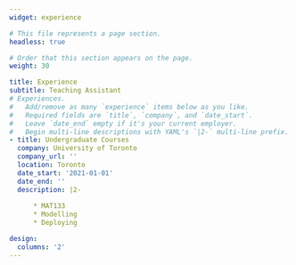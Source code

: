 ```yaml
---
widget: experience

# This file represents a page section.
headless: true

# Order that this section appears on the page.
weight: 30

title: Experience
subtitle: Teaching Assistant
# Experiences.
#   Add/remove as many `experience` items below as you like.
#   Required fields are `title`, `company`, and `date_start`.
#   Leave `date_end` empty if it's your current employer.
#   Begin multi-line descriptions with YAML's `|2-` multi-line prefix.
- title: Undergraduate Courses
  company: University of Toronto
  company_url: ''
  location: Toronto
  date_start: '2021-01-01'
  date_end: ''
  description: |2-
        
      * MAT133
      * Modelling
      * Deploying

design:
  columns: '2'
---
```

